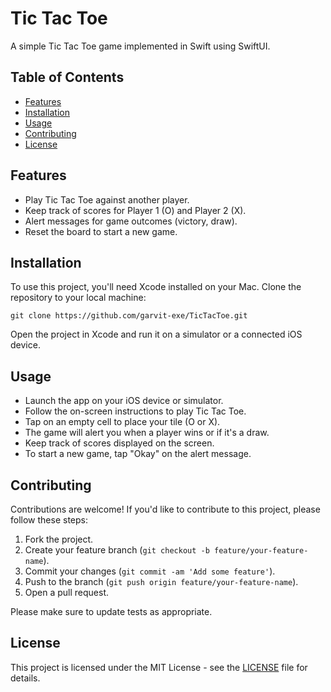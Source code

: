 # Tic Tac Toe

A simple Tic Tac Toe game implemented in Swift using SwiftUI.

## Table of Contents

- [Features](#features)
- [Installation](#installation)
- [Usage](#usage)
- [Contributing](#contributing)
- [License](#license)

## Features

- Play Tic Tac Toe against another player.
- Keep track of scores for Player 1 (O) and Player 2 (X).
- Alert messages for game outcomes (victory, draw).
- Reset the board to start a new game.

## Installation

To use this project, you'll need Xcode installed on your Mac. Clone the repository to your local machine:

```
git clone https://github.com/garvit-exe/TicTacToe.git
```

Open the project in Xcode and run it on a simulator or a connected iOS device.

## Usage

- Launch the app on your iOS device or simulator.
- Follow the on-screen instructions to play Tic Tac Toe.
- Tap on an empty cell to place your tile (O or X).
- The game will alert you when a player wins or if it's a draw.
- Keep track of scores displayed on the screen.
- To start a new game, tap "Okay" on the alert message.

## Contributing

Contributions are welcome! If you'd like to contribute to this project, please follow these steps:

1. Fork the project.
2. Create your feature branch (`git checkout -b feature/your-feature-name`).
3. Commit your changes (`git commit -am 'Add some feature'`).
4. Push to the branch (`git push origin feature/your-feature-name`).
5. Open a pull request.

Please make sure to update tests as appropriate.

## License

This project is licensed under the MIT License - see the [LICENSE](LICENSE) file for details.
